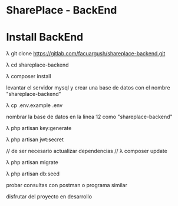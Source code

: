 # SharePlace - BackEnd
# Install BackEnd

λ git clone https://gitlab.com/facuargush/shareplace-backend.git

λ cd shareplace-backend

λ composer install

levantar el servidor mysql y crear una base de datos con el nombre "shareplace-backend"

λ cp .env.example .env

nombrar la base de datos en la linea 12 como "shareplace-backend"

λ php artisan key:generate

λ php artisan jwt:secret

// de ser necesario actualizar dependencias
// λ composer update

λ php artisan migrate

λ php artisan db:seed

probar consultas con postman o programa similar

disfrutar del proyecto en desarrollo


